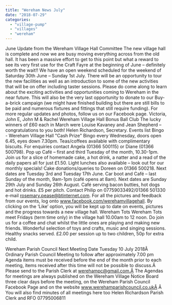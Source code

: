 ```yaml
---
title: "Wereham News July"
date: "2018-07-29"
categories: 
  - "village-pump"
  - "villages"
  - "wereham"
---
```


June Update from the Wereham Village Hall Committee The new village hall is complete and now we are busy moving everything across from the old hall. It has been a massive effort to get to this point but what a reward to see its very first use for the Craft Fayre at the beginning of June – definitely worth the wait!! We have an open weekend scheduled for the weekend of Saturday 30th June – Sunday 1st July. There will be an opportunity to tour the new facilities as well as an introduction to some of the new activities that will be on offer including taster sessions. Please do come along to learn about the exciting activities and opportunities coming to Wereham in the near future. This will also be the very last opportunity to donate to our Buy-a-brick campaign (we might have finished building but there are still bills to be paid and numerous fixtures and fittings that still require funding). For more regular updates and photos, follow us on our Facebook page. Victoria, John E, John M & Rachel Wereham Village Hall Bonus Ball Club The lucky winners of £60 each in March were Louise Kavaney and Jean Shepherd – congratulations to you both! Helen Richardson, Secretary. Events list Bingo - Wereham Village Hall "Cash Prize" Bingo every Wednesday, doors open 6.45, eyes down 7.30pm. Teas/coffees available with complimentary biscuits. For enquiries contact Angela (01366 500115) or Diane (01366 500798). Pop up Café – first and third Tuesday of the month, 10.30-1pm. Join us for a slice of homemade cake, a hot drink, a natter and a read of the daily papers all for just £1.50. Light lunches also available – look out for our monthly specials! Cake donations/queries to Doreen on 01366 500218. Next dates are Tuesday 3rd and Tuesday 17th June. Car boot and Café – last Sunday of the month, 9am-1pm (café opens at 8am). Next dates are Sunday 29th July and Sunday 26th August. Café serving bacon butties, hot dogs and hot drinks. £5 per pitch. Contact Philip on 07759033492/01366 501330 e-mail rosemary.pease@btinternet.com. For all the pictures and feedback from our events, log onto www.facebook.com/werehamvillagehall. By clicking on the ‘Like’ option, you will be kept up to date on events, pictures and the progress towards a new village hall. Wereham Tots Wereham Tots meet Fridays (term time only) in the village hall 10.00am to 12 noon. Do join us for a coffee and chat whilst the little ones are playing and making new friends. Wonderful selection of toys and crafts, music and singing sessions. Healthy snacks served. £2.00 per session up to two children, 50p for extra child.

Wereham Parish Council Next Meeting Date Tuesday 10 July 2018Â Ordinary Parish Council Meeting to follow after approximately 7.00 pm Agenda items must be received before the end of the month prior to each meeting, items received after this time will not be possible to discuss.Â Please send to the Parish Clerk at werehampc@gmail.com.Â The Agendas for meetings are always published on the Wereham Village Notice Board three clear days before the meeting, on the Wereham Parish Council Facebook Page and on the website www.werehamparishcouncil.co.ukÂ Â You will also find minutes of all meetings here too Helen Richardson Parish Clerk and RFO 07795006811
